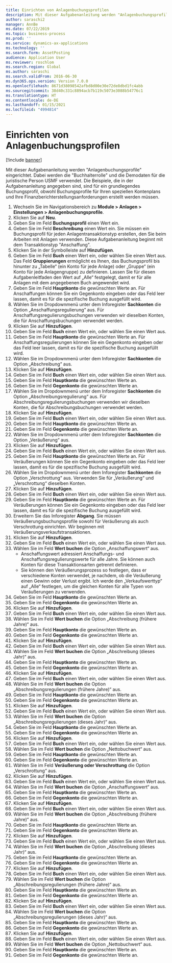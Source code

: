 ```yaml
---
title: Einrichten von Anlagenbuchungsprofilen
description: Mit dieser Aufgabenanleitung werden "Anlagenbuchungsprofile" eingerichtet.
author: saraschi2
manager: AnnBe
ms.date: 07/22/2019
ms.topic: business-process
ms.prod: ''
ms.service: dynamics-ax-applications
ms.technology: ''
ms.search.form: AssetPosting
audience: Application User
ms.reviewer: roschlom
ms.search.region: Global
ms.author: saraschi
ms.search.validFrom: 2016-06-30
ms.dyn365.ops.version: Version 7.0.0
ms.openlocfilehash: 8671d38098542afbd8d00e30e72de8dbd1fc4abb
ms.sourcegitcommit: 38d40c331c8894acb7b119c5073e3088b54776c1
ms.translationtype: HT
ms.contentlocale: de-DE
ms.lasthandoff: 01/15/2021
ms.locfileid: "4994814"
---
```

# <a name="set-up-fixed-asset-posting-profiles"></a>Einrichten von Anlagenbuchungsprofilen

[!include [banner](../../includes/banner.md)]

Mit dieser Aufgabenanleitung werden "Anlagenbuchungsprofile" eingerichtet.  Dabei werden die "Buchhalterrolle" und die Demodaten für die juristische Person USMF verwendet.  Die Beispiele, die in der Aufgabenanleitung angegeben sind, sind für ein grundlegendes Buchungsprofil, obwohl Buchungsprofile für Ihren speziellen Kontenplans und Ihre Finanzberichterstellungsanforderungen erstellt werden müssen.

1. Wechseln Sie im Navigationsbereich zu **Module > Anlagen > Einstellungen > Anlagenbuchungsprofile**.
2. Klicken Sie auf **Neu**.
3. Geben Sie im Feld **Buchungsprofil** einen Wert ein.
4. Geben Sie im Feld **Beschreibung** einen Wert ein. Sie müssen ein Buchungsprofil für jeden Anlagentransaktionstyp erstellen, den Sie beim Arbeiten mit Anlagen verwenden. Diese Aufgabenanleitung beginnt mit dem Transaktionstyp "Anschaffung".  
5. Klicken Sie in der Symbolleiste auf **Hinzufügen**.
6. Geben Sie im Feld **Buch** einen Wert ein, oder wählen Sie einen Wert aus. Das Feld **Gruppierungen** ermöglicht es Ihnen, das Buchungsprofil bis hinunter zu „Tabelle“ (ein Konto für jede Anlage) oder „Gruppe“ (ein Konto für jede Anlagengruppe) zu definieren. Lassen Sie für diesen Aufgabenleitfaden den Wert auf „Alle“ festgelegt, damit er für alle Anlagen mit dem angegebenen Buch angewendet wird.  
7. Geben Sie im Feld **Hauptkonto** die gewünschten Werte an. Für Anschaffungen können Sie ein Gegenkonto eingeben oder das Feld leer lassen, damit es für die spezifische Buchung ausgefüllt wird.    
8. Wählen Sie im Dropdownmenü unter dem Inforegister **Sachkonten** die Option „Anschaffungsregulierung“ aus. Für Anschaffungsregulierungsbuchungen verwenden wir dieselben Konten, die für Anschaffungsbuchungen verwendet werden.  
9. Klicken Sie auf **Hinzufügen**.
10. Geben Sie im Feld **Buch** einen Wert ein, oder wählen Sie einen Wert aus.
11. Geben Sie im Feld **Hauptkonto** die gewünschten Werte an. Für Anschaffungsregulierungen können Sie ein Gegenkonto eingeben oder das Feld leer lassen, damit es für die spezifische Buchung ausgefüllt wird.    
12. Wählen Sie im Dropdownmenü unter dem Inforegister **Sachkonten** die Option „Abschreibung“ aus.
13. Klicken Sie auf **Hinzufügen**.
14. Geben Sie im Feld **Buch** einen Wert ein, oder wählen Sie einen Wert aus.
15. Geben Sie im Feld **Hauptkonto** die gewünschten Werte an.
16. Geben Sie im Feld **Gegenkonto** die gewünschten Werte an.
17. Wählen Sie im Dropdownmenü unter dem Inforegister **Sachkonten** die Option „Abschreibungsregulierung“ aus. Für Abschreibungsregulierungsbuchungen verwenden wir dieselben Konten, die für Abschreibungsbuchungen verwendet werden.  
18. Klicken Sie auf **Hinzufügen**.
19. Geben Sie im Feld **Buch** einen Wert ein, oder wählen Sie einen Wert aus.
20. Geben Sie im Feld **Hauptkonto** die gewünschten Werte an.
21. Geben Sie im Feld **Gegenkonto** die gewünschten Werte an.
22. Wählen Sie im Dropdownmenü unter dem Inforegister **Sachkonten** die Option „Veräußerung“ aus.
23. Klicken Sie auf **Hinzufügen**.
24. Geben Sie im Feld **Buch** einen Wert ein, oder wählen Sie einen Wert aus.
25. Geben Sie im Feld **Hauptkonto** die gewünschten Werte an. Für Veräußerungen können Sie ein Gegenkonto eingeben oder das Feld leer lassen, damit es für die spezifische Buchung ausgefüllt wird.  
26. Wählen Sie im Dropdownmenü unter dem Inforegister **Sachkonten** die Option „Verschrottung“ aus. Verwenden Sie für „Veräußerung“ und „Verschrottung“ dieselben Konten.  
27. Klicken Sie auf **Hinzufügen**.
28. Geben Sie im Feld **Buch** einen Wert ein, oder wählen Sie einen Wert aus.
29. Geben Sie im Feld **Hauptkonto** die gewünschten Werte an. Für Veräußerungen können Sie ein Gegenkonto eingeben oder das Feld leer lassen, damit es für die spezifische Buchung ausgefüllt wird.  
30. Erweitern Sie das Inforegister **Abgang**. Sie müssen Veräußerungsbuchungsprofile sowohl für Veräußerung als auch Verschrottung einrichten.  Wir beginnen mit Veräußerungsverkaufstransaktionen.  
31. Klicken Sie auf **Hinzufügen**.
32. Geben Sie im Feld **Buch** einen Wert ein, oder wählen Sie einen Wert aus.
33. Wählen Sie im Feld **Wert buchen** die Option „Anschaffungswert“ aus.
    * Anschaffungswert adressiert Anschaffungs- und Anschaffungsregulierungswerte für alle Jahre. Sie können auch Konten für diese Transaktionsarten getrennt definieren.  
    * Sie können den Veräußerungsprozess so festlegen, dass er verschiedene Konten verwendet, je nachdem, ob die Veräußerung einen Gewinn oder Verlust ergibt. Ich werde den „Verkaufswerttyp“ auf „Alle“ festlegen, um die gleichen Konten für alle Typen von Veräußerungen zu verwenden.  
34. Geben Sie im Feld **Hauptkonto** die gewünschten Werte an.
35. Geben Sie im Feld **Gegenkonto** die gewünschten Werte an.
36. Klicken Sie auf **Hinzufügen**.
37. Geben Sie im Feld **Buch** einen Wert ein, oder wählen Sie einen Wert aus.
38. Wählen Sie im Feld **Wert buchen** die Option „Abschreibung (frühere Jahre)“ aus.  
38. Geben Sie im Feld **Hauptkonto** die gewünschten Werte an.
39. Geben Sie im Feld **Gegenkonto** die gewünschten Werte an.
40. Klicken Sie auf **Hinzufügen**.
41. Geben Sie im Feld **Buch** einen Wert ein, oder wählen Sie einen Wert aus.
42. Wählen Sie im Feld **Wert buchen** die Option „Abschreibung (dieses Jahr)“ aus.
43. Geben Sie im Feld **Hauptkonto** die gewünschten Werte an.
44. Geben Sie im Feld **Gegenkonto** die gewünschten Werte an.
45. Klicken Sie auf **Hinzufügen**.
46. Geben Sie im Feld **Buch** einen Wert ein, oder wählen Sie einen Wert aus.
47. Wählen Sie im Feld **Wert buchen** die Option „Abschreibungsregulierungen (frühere Jahre)“ aus.
48. Geben Sie im Feld **Hauptkonto** die gewünschten Werte an.
49. Geben Sie im Feld **Gegenkonto** die gewünschten Werte an.
50. Klicken Sie auf **Hinzufügen**.
51. Geben Sie im Feld **Buch** einen Wert ein, oder wählen Sie einen Wert aus.
52. Wählen Sie im Feld **Wert buchen** die Option „Abschreibungsregulierungen (dieses Jahr)“ aus.
53. Geben Sie im Feld **Hauptkonto** die gewünschten Werte an.
54. Geben Sie im Feld **Gegenkonto** die gewünschten Werte an.
55. Klicken Sie auf **Hinzufügen**.
56. Geben Sie im Feld **Buch** einen Wert ein, oder wählen Sie einen Wert aus.
57. Wählen Sie im Feld **Wert buchen** die Option „Nettobuchwert“ aus.
58. Geben Sie im Feld **Hauptkonto** die gewünschten Werte an.
59. Geben Sie im Feld **Gegenkonto** die gewünschten Werte an.
60. Wählen Sie im Feld **Veräußerung oder Verschrottung** die Option „Verschrottung“ aus.
61. Klicken Sie auf **Hinzufügen**.
62. Geben Sie im Feld **Buch** einen Wert ein, oder wählen Sie einen Wert aus.
63. Wählen Sie im Feld **Wert buchen** die Option „Anschaffungswert“ aus.
64. Geben Sie im Feld **Hauptkonto** die gewünschten Werte an.
65. Geben Sie im Feld **Gegenkonto** die gewünschten Werte an.
66. Klicken Sie auf **Hinzufügen**.
67. Geben Sie im Feld **Buch** einen Wert ein, oder wählen Sie einen Wert aus.
67. Wählen Sie im Feld **Wert buchen** die Option „Abschreibung (frühere Jahre)“ aus.  
68. Geben Sie im Feld **Hauptkonto** die gewünschten Werte an.
69. Geben Sie im Feld **Gegenkonto** die gewünschten Werte an.
70. Klicken Sie auf **Hinzufügen**.
71. Geben Sie im Feld **Buch** einen Wert ein, oder wählen Sie einen Wert aus.
72. Wählen Sie im Feld **Wert buchen** die Option „Abschreibung (dieses Jahr)“ aus.
73. Geben Sie im Feld **Hauptkonto** die gewünschten Werte an.
74. Geben Sie im Feld **Gegenkonto** die gewünschten Werte an.
75. Klicken Sie auf **Hinzufügen**.
76. Geben Sie im Feld **Buch** einen Wert ein, oder wählen Sie einen Wert aus.
77. Wählen Sie im Feld **Wert buchen** die Option „Abschreibungsregulierungen (frühere Jahre)“ aus.
78. Geben Sie im Feld **Hauptkonto** die gewünschten Werte an.
79. Geben Sie im Feld **Gegenkonto** die gewünschten Werte an.
80. Klicken Sie auf **Hinzufügen**.
81. Geben Sie im Feld **Buch** einen Wert ein, oder wählen Sie einen Wert aus.
82. Wählen Sie im Feld **Wert buchen** die Option „Abschreibungsregulierungen (dieses Jahr)“ aus.
83. Geben Sie im Feld **Hauptkonto** die gewünschten Werte an.
84. Geben Sie im Feld **Gegenkonto** die gewünschten Werte an.
85. Klicken Sie auf **Hinzufügen**.
86. Geben Sie im Feld **Buch** einen Wert ein, oder wählen Sie einen Wert aus.
87. Wählen Sie im Feld **Wert buchen** die Option „Nettobuchwert“ aus.
88. Geben Sie im Feld **Hauptkonto** die gewünschten Werte an.
89. Geben Sie im Feld **Gegenkonto** die gewünschten Werte an.


